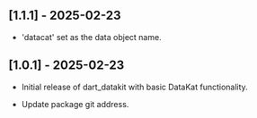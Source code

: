 ## [1.1.1] - 2025-02-23
- 'datacat' set as the data object name.

## [1.0.1] - 2025-02-23
- Initial release of dart_datakit with basic DataKat functionality.
+ Update package git address.